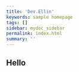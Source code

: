 ```yaml
---
title: 'Dev.Ellin'
keywords: sample homepage
tags: []
sidebar: mydoc_sidebar
permalink: index.html
summary: ''
---
```


## Hello

<!-- {% include links.html %} -->
